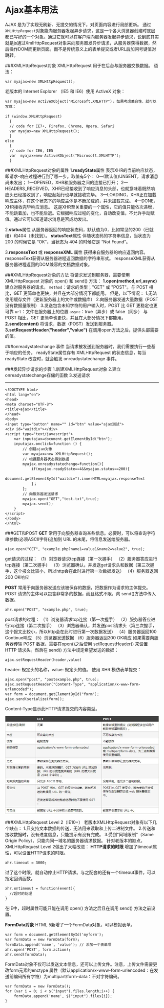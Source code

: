 Ajax基本用法
===================
AJAX 是为了实现无刷新、无提交的情况下，对页面内容进行局部更新。
通过`XMLHttpRequest`对象能向服务器发起异步请求，这是一个各大浏览器创建时底层都已写好的一个对象。通过它就可以在客户端向服务器发起异步请求，说到底其实就是js通过XmlHttpRequest对象来向服务器发异步请求，从服务器获得数据，然后操作DOM而更新页面。而不是传统意义上的表单提交或者URL后加问号键值对跳转。

###XMLHttpRequest对象
XMLHttpRequest 用于在后台与服务器交换数据。
语法：

    var myajax=new XMLHttpRequest();

老版本的 Internet Explorer （IE5 和 IE6）使用 ActiveX 对象：

    var myajax=new ActiveXObject("Microsoft.XMLHTTP"); 如果考虑兼容性，就可以写成：

    if (window.XMLHttpRequest)
      {
      // code for IE7+, Firefox, Chrome, Opera, Safari
      var myajax=new XMLHttpRequest();
      }
    else
      {
      // code for IE6, IE5
      var  myajax=new ActiveXObject("Microsoft.XMLHTTP");
      }

###XMLHttpRequest对象的属性
1.**readyState**属性
表示XHR的当前响应状态，即请求-响应过程进行到了哪一步。取值有5个：
0—(默认值)UNSENT，请求消息尚未发出；
1—OPENED，XHR和服务器之间的连接已打开；
2—HEADERS_RECEIVED，XHR已经接收到了响应消息的头部，也就意味着既然响应头已经接收到了，响应起始行也早就接收完毕。
3—LOADING，XHR正在加载响应主体，在这个状态下的响应主体是不断加载的，并未加载完成。
4—DONE，XHR接收完毕响应消息。
这是XHR至关重要的一个属性，它的值只能依次递增，不能跳着加，也不能后退。它根据响应过程的变化，自动改变值，不允许手动赋值。通过它可以知道请求消息是否成功发出。

2.**status**属性
从服务器返回的响应状态码，默认值为0，比如常见的200（已就绪）和404（未找到）。
**statusText**属性
伴随状态码的字符串信息，当状态为 200 的时候它是 “OK”，当状态为 404 的时候它是 “Not Found”。

3.**responseText** 或 **responseXML** 属性
获得来自服务器的响应返回内容。
responseText获得从服务器进程返回数据的字符串形式。
responseXML获得从服务器进程返回的DOM兼容的文档数据对象。

###XMLHttpRequest对象的方法
将请求发送到服务器，需要使用 XMLHttpRequest 对象的 open() 和 send() 方法：
**1.open(method,url,async)**
建立对服务器的请求。
`method`：请求的类型；"GET" 或 "POST"。与 POST 相比，GET 更简单也更快，并且在大部分情况下都能用。
但是，以下情况：
  1.无法使用缓存文件（更新服务器上的文件或数据库）
  2.向服务器发送大量数据（POST 没有数据量限制）
  3.发送包含未知字符的用户输入时，POST 比 GET 更稳定也更可靠
`url`：文件在服务器上的位置
`async`：true（异步）或 false（同步）
与 POST 相比，GET 更简单也更快，并且在大部分情况下都能用。
**2.send(content)**
将请求，数据（POST）发送到服务器。
**3.setRequestHeader("header","value")**
在调用open方法之后，提供头部需要的值。


###onreadystatechange 事件
当请求被发送到服务器时，我们需要执行一些基于响应的任务。
readyState属性存有 XMLHttpRequest 的状态信息，每当 readyState 改变时，就会触发 onreadystatechange 事件。

###发起异步请求的步骤
1.新建XMLHttpRequest对象
2.建立onreadystatechange存储的函数
3.发送请求

 


----------
    <!DOCTYPE html>
    <html lang="en">
    <head>
	<meta charset="UTF-8">
	<title>ajax</title>
    </head>
    <body>
	<input type="button" name="" id="btn" value="ajax测试">
	<div id="waitdiv"></div>
	<script type="text/javascript">
		var inputajax=document.getElementById("btn");
		inputajax.onclick=function () {
			// 创建ajax对象
			var myajax=new XMLHttpRequest();
			// 根据服务器状态得到数据
			myajax.onreadystatechange=function(){
				if(myajax.readyState==4&&myajax.status==200){
					document.getElementById("waitdiv").innerHTML=myajax.responseText
				}；
			};
            // 向服务器发送请求
			myajax.open("GET","test.txt",true);	
			myajax.send();
		}
	</script>
    </body>
    </html>

###GET和POST
**GET**
常用于向服务器查询某些信息。必要时，可以将查询字符串参数(必须ASCII字符)追加到 URL 的末尾，将信息发送给服务器。

    ajax.open("GET", "example.php?name1=value1&name2=value2", true);
get请求的过程： 
（1）浏览器请求tcp连接（第一次握手） 
（2）服务器答应进行tcp连接（第二次握手） 
（3）浏览器确认，并发送get请求头和数据（第三次握手，这个报文比较小，所以http会在此时进行第一次数据发送） 
（4）服务器返回200 OK响应 

**POST**
常用于向服务器发送应该被保存的数据，把数据作为请求的主体提交。POST 请求的主体可以包含非常多的数据，而且格式不限，向 send()方法中传入数据。

    xhr.open("POST", "example.php", true);
post请求的过程： 
（1）浏览器请求tcp连接（第一次握手） 
（2）服务器答应进行tcp连接（第二次握手） 
（3）浏览器确认，并发送post请求头（第三次握手，这个报文比较小，所以http会在此时进行第一次数据发送） 
（4）服务器返回100 Continue响应 
（5）浏览器发送数据 
（6）服务器返回200 OK响应 
如果需要向服务器传输 POST 数据，需要在open()之后使用 setRequestHeader() 来设置 HTTP 请求头。然后在 send() 方法中规定希望发送的数据：

    ajax.setRequestHeader(header,value)	
header: 规定头的名称，value: 规定头的值。
使用 XHR 模仿表单提交：

    ajax.open("post", "postexample.php", true);
    ajax.setRequestHeader("Content-Type", "application/x-www-form-urlencoded"); 
    var form = document.getElementById("form"); 
    ajax.send(serialize(form));    
Content-Type显示此HTTP请求提交的内容类型。

![](./相关文件/1.1.JPG)

###XMLHttpRequest Level 2（IE10+）
老版本XMLHttpRequest对象有以下几个缺点：
1.只支持文本数据的传送，无法用来读取和上传二进制文件。
2.传送和接收数据时，没有进度信息，只能提示有没有完成。
3.受到"同域限制"（Same Origin Policy），只能向同一域名的服务器请求数据。
针对老版本的缺点，XMLHttpRequest Level 2做出了大幅改进：
**HTTP请求的时限**
增加了timeout属性，可以设置HTTP请求的时限。

    xhr.timeout = 3000;
过了这个时限，就自动停止HTTP请求。与之配套的还有一个timeout事件，可以指定回调函数。

    xhr.ontimeout = function(event){
      //超时的处理    
    }
在IE中，超时属性可能只能在调用 open() 方法之后且在调用 send() 方法之前设置。

**FormData对象**
HTML 5新增了一个FormData对象，可以模拟表单。

    var form = document.getElementById('myform');
    var formData = new FormData(form);
    formData.append('name', 'value'); // 添加一个表单项
    xhr.open('POST', form.action);
    xhr.send(formData);
FormData对象不仅可以发送文本信息，还可以上传文件。注意，上传文件需要更改form元素的enctype 属性（默认application/x-www-form-urlencoded：在发送前编码所有字符）为multipart/form-data：不对字符编码。

    var formData = new FormData();
    for (var i = 0; i < $("input").files.length;i++) {
        formData.append('name', $("input").files[i]);
    }